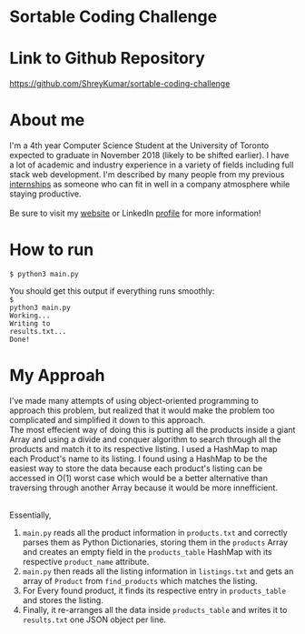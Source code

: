 # Sortable Coding Challenge

# Link to Github Repository
https://github.com/ShreyKumar/sortable-coding-challenge

# About me
I'm a 4th year Computer Science Student at the University of Toronto expected to graduate in November 2018 (likely to be shifted earlier). I have a lot of academic and industry experience in a variety of fields including full stack web development. I'm described by many people from my previous <a href="http://shreykumar.com/#testimonials">internships</a> as someone who can fit in well in a company atmosphere while staying productive.
<br><br> Be sure to visit my <a href="http://shreykumar.com/">website</a> or LinkedIn 
<a href="https://www.linkedin.com/in/shreykumar/">profile</a> for more information! 

# How to run
<code>$ python3 main.py</code>

You should get this output if everything runs smoothly:<br>
<code>$ python3 main.py</code><br>
<code>Working...</code><br>
<code>Writing to results.txt...</code><br>
<code>Done!</code>

# My Approah
I've made many attempts of using object-oriented programming to approach this problem, but realized that it would make the problem too complicated and simplified it down to this approach.<br>
The most effecient way of doing this is putting all the products inside a giant Array and using a divide and conquer algorithm to search through all the products and match it to its respective listing. I used a HashMap to map each Product's name to its listing. I found using a HashMap to be the easiest way to store the data because each product's listing can be accessed in O(1) worst case which would be a better alternative than traversing through another Array because it would be more innefficient.<br><br>

Essentially, 
1. <code>main.py</code> reads all the product information in <code>products.txt</code> and correctly parses them as Python Dictionaries, storing them in the <code>products</code> Array and creates an empty field in the <code>products_table</code> HashMap with its respective <code>product_name</code> attribute.
2. <code>main.py</code> then reads all the listing information in <code>listings.txt</code> and gets an array of <code>Product</code> from <code>find_products</code> which matches the listing.
3. For Every found product, it finds its respective entry in <code>products_table</code> and stores the listing.
4. Finally, it re-arranges all the data inside <code>products_table</code> and writes it to <code>results.txt</code> one JSON object per line.
